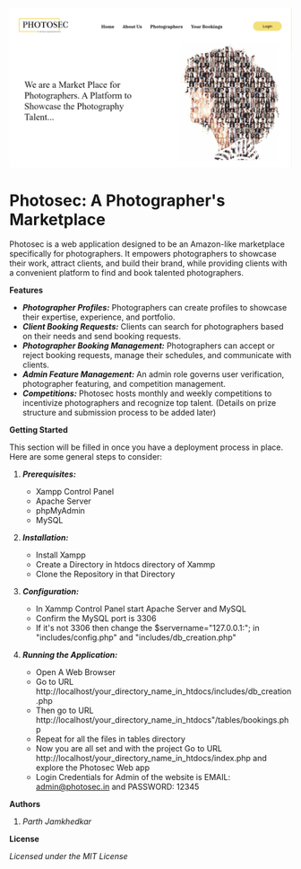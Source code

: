 ![Screenshot of Home Page](static/img/index.php.png)
# Photosec: A Photographer's Marketplace

Photosec is a web application designed to be an Amazon-like marketplace specifically for photographers. It empowers photographers to showcase their work, attract clients, and build their brand, while providing clients with a convenient platform to find and book talented photographers.

**Features**

* ***Photographer Profiles:*** Photographers can create profiles to showcase their expertise, experience, and portfolio.
* ***Client Booking Requests:*** Clients can search for photographers based on their needs and send booking requests. 
* ***Photographer Booking Management:*** Photographers can accept or reject booking requests, manage their schedules, and communicate with clients.
* ***Admin Feature Management:*** An admin role governs user verification, photographer featuring, and competition management.
* ***Competitions:*** Photosec hosts monthly and weekly competitions to incentivize photographers and recognize top talent. (Details on prize structure and submission process to be added later)

**Getting Started**

This section will be filled in once you have a deployment process in place. Here are some general steps to consider:

1. ***Prerequisites:*** 
    
    * Xampp Control Panel
    * Apache Server
    * phpMyAdmin
    * MySQL
2. ***Installation:*** 
    * Install Xampp
    * Create a Directory in htdocs directory of Xammp
    * Clone the Repository in that Directory
3. ***Configuration:*** 
    * In Xammp Control Panel start Apache Server and MySQL
    * Confirm the MySQL port is 3306
    * If it's not 3306 then change the $servername="127.0.0.1:<your port no>"; in "includes/config.php" and "includes/db_creation.php"
4. ***Running the Application:***
    
    * Open A Web Browser
    * Go to URL http://localhost/your_directory_name_in_htdocs/includes/db_creation.php
    * Then go to URL http://localhost/your_directory_name_in_htdocs"/tables/bookings.php
    * Repeat for all the files in tables directory
    * Now you are all set and with the project Go to URL http://localhost/your_directory_name_in_htdocs/index.php and explore the Photosec Web app 
    * Login Credentials for Admin of the website is EMAIL: admin@photosec.in and PASSWORD: 12345

**Authors**

1.  *Parth Jamkhedkar*

**License**

*Licensed under the MIT License*




